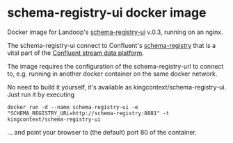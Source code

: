 # schema-registry-ui docker image

Docker image for Landoop's [schema-registry-ui](https://github.com/Landoop/schema-registry-ui) v.0.3, running on an nginx.

The schema-registry-ui connect to Confluent's [schema-registry](https://github.com/confluentinc/schema-registry) that is a vital part of the [Confluent stream data platform](http://www.confluent.io/product).

The image requires the configuration of the schema-registry-url to connect to, e.g. running in another docker container on the same docker network.

No need to build it yourself, it's available as kingcontext/schema-registry-ui. Just run it by executing  

```
docker run -d --name schema-registry-ui -e "SCHEMA_REGISTRY_URL=http://schema-registry:8881" -t kingcontext/schema-registry-ui
```

... and point your browser to (the default) port 80 of the container.
